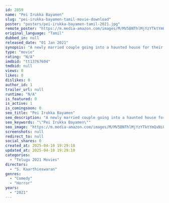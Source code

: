 ```yaml
---
id: 2859
name: "Pei Irukka Bayamen"
slug: "pei-irukka-bayamen-tamil-movie-download"
poster: "posters/pei-irukka-bayamen-tamil-2021.jpg"
remote_poster: "https://m.media-amazon.com/images/M/MV5BNThlMjYzYTktYmQxNi00ZWJmLWE0ODktYzhjY2Y3NGIyNDBiXkEyXkFqcGdeQXVyMTI1NDAzMzM0._V1_SX300.jpg"
original_language: "Tamil"
dubbed_in: null
released_date: "01 Jan 2021"
synopsis: "A newly married couple going into a haunted house for their honeymoon at first they get scared by the ghost couple after knowing what is ghost and their facts, the couple decided to face the ghost couple by themselves in a comedy ..."
type: "movie"
rating: "N/A"
imdbid: "tt13767604"
tmdbid: null
views: 0
likes: 0
dislikes: 0
author_id: 1
trailer_url: null
runtime: "N/A"
is_featured: 0
is_active: 1
is_comingsoon: 0
seo_title: "Pei Irukka Bayamen"
seo_description: "A newly married couple going into a haunted house for their honeymoon at first they get scared by the ghost couple after knowing what is ghost and their facts, the couple decided to face the ghost couple by themselves in a comedy ..."
seo_keywords: "\"Pei Irukka Bayamen\""
seo_image: "https://m.media-amazon.com/images/M/MV5BNThlMjYzYTktYmQxNi00ZWJmLWE0ODktYzhjY2Y3NGIyNDBiXkEyXkFqcGdeQXVyMTI1NDAzMzM0._V1_SX300.jpg"
screenshots: null
redirect_to: null
social_shares: 0
created_at: 2025-04-10 19:29:10
updated_at: 2025-04-10 19:29:10
categories:
  - "Telugu 2021 Movies"
directors:
  - "S. Kaarthieswaran"
genres:
  - "Comedy"
  - "Horror"
years:
  - "2021"
---
```


